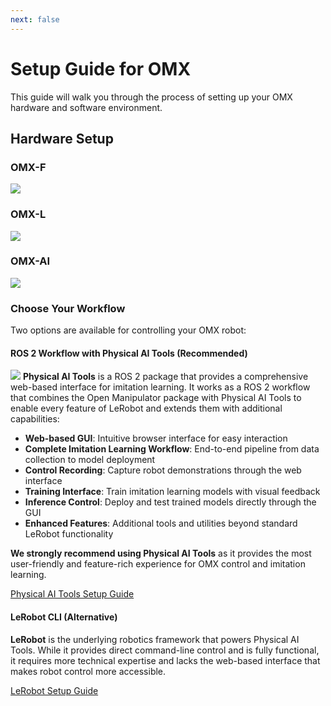 ```yaml
---
next: false
---
```


# Setup Guide for OMX

This guide will walk you through the process of setting up your OMX hardware and software environment.

## Hardware Setup
### OMX-F
![](/quick_start_guide/omx/hardware_setup_OMX_F.png)
### OMX-L
![](/quick_start_guide/omx/hardware_setup_OMX_L.png)
### OMX-AI
![](/quick_start_guide/omx/hardware_setup_OMX_AI.png)

### Choose Your Workflow

Two options are available for controlling your OMX robot:

#### ROS 2 Workflow with Physical AI Tools (Recommended)
![](/quick_start_guide/omx/physical_ai_tools.png)
**Physical AI Tools** is a ROS 2 package that provides a comprehensive web-based interface for imitation learning. It works as a ROS 2 workflow that combines the Open Manipulator package with Physical AI Tools to enable every feature of LeRobot and extends them with additional capabilities:

- **Web-based GUI**: Intuitive browser interface for easy interaction
- **Complete Imitation Learning Workflow**: End-to-end pipeline from data collection to model deployment
- **Control Recording**: Capture robot demonstrations through the web interface
- **Training Interface**: Train imitation learning models with visual feedback
- **Inference Control**: Deploy and test trained models directly through the GUI
- **Enhanced Features**: Additional tools and utilities beyond standard LeRobot functionality

**We strongly recommend using Physical AI Tools** as it provides the most user-friendly and feature-rich experience for OMX control and imitation learning.

<a href="/omx/setup_guide_physical_ai_tools.html" class="button-shortcut">
Physical AI Tools Setup Guide
</a>

#### LeRobot CLI (Alternative)
**LeRobot** is the underlying robotics framework that powers Physical AI Tools. While it provides direct command-line control and is fully functional, it requires more technical expertise and lacks the web-based interface that makes robot control more accessible.

<a href="/omx/setup_guide_lerobot.html" class="button-shortcut">
LeRobot Setup Guide
</a>
